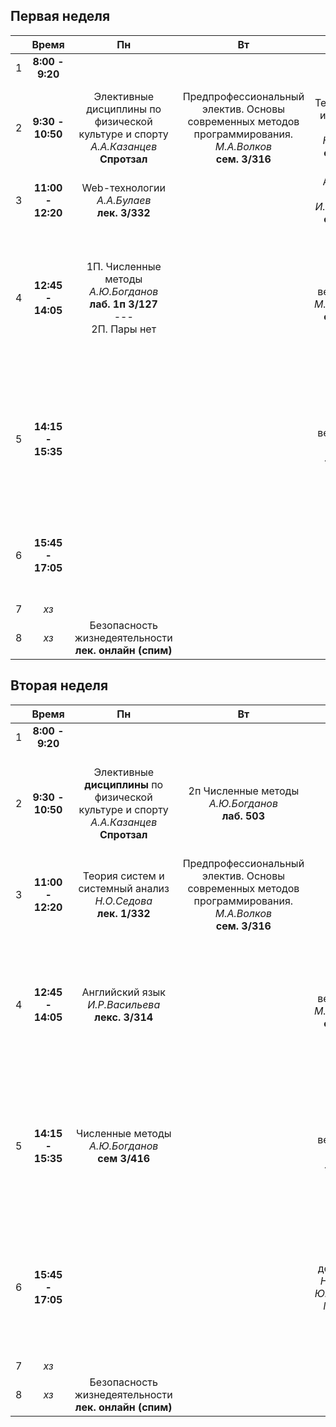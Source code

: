 ## Первая неделя

|     |       Время       |                                           Пн                                            |                                                      Вт                                                      |                                   Ср                                   |                                                                   Чт                                                                    |                                                                   Пт                                                                   |
| :-: | :---------------: | :-------------------------------------------------------------------------------------: | :----------------------------------------------------------------------------------------------------------: | :--------------------------------------------------------------------: | :-------------------------------------------------------------------------------------------------------------------------------------: | :------------------------------------------------------------------------------------------------------------------------------------: |
|  1  |  **8:00 - 9:20**  |                                                                                         |                                                                                                              |                                                                        |                                                                                                                                         |                                                                                                                                        |
|  2  | **9:30 - 10:50**  | Элективные дисциплины по физической культуре и спорту<br>*А.А.Казанцев*<br>**Спротзал** | Предпрофессиональный электив. Основы современных методов программирования.<br>*М.А.Волков*<br>**сем. 3/316** | Теория систем и системный анализ<br>*Н.О.Седова*<br>**сем. 3/314**<br> |                         Элективные дисциплины по физической культуре и спорту<br>*А.А.Казанцев*<br>**Спротзал**                         |                                                                                                                                        |
|  3  | **11:00 - 12:20** |                    Web-технологии<br>*А.А.Булаев*<br>**лек. 3/332**                     |                                                                                                              |          Английский язык<br>*И.Р.Васильева*<br>**сем. 3/420**          |                                        Операционные системы<br>*В.А.Лукьянов*<br>**лек. 1/337**                                         |                                                                                                                                        |
|  4  | **12:45 - 14:05** |   1П. Численные методы<br>*А.Ю.Богданов*<br>**лаб. 1п 3/127**<br>---<br>2П. Пары нет    |                                                                                                              |        Теория вероятностей<br>*М.С.Гаврилова*<br>**сем. 3/316**        | 1П. Web-технологии<br>*Т.В.Шевченко*<br>**лаб. 1/301**<br>---<br>2П. Теория систем и системный анализ<br>*Н.О.Седова*<br>**лаб. 3/315** |                          1П. Операционные системы<br>*В.А.Лукьянов*<br>**лаб. 3/326**<br>---<br>2П. Пары нет                           |
|  5  | **14:15 - 15:35** |                                                                                         |                                                                                                              |          Теория вероятностей<br>*А.А.Бутов*<br>**лек. 3/337**          | 2П. Web-технологии<br>*Т.В.Шевченко*<br>**лаб. 1/301**<br>---<br>1П. Теория систем и системный анализ<br>*Н.О.Седова*<br>**лаб. 3/315** | 2П. Операционные системы<br>*В.А.Лукьянов*<br>**лаб. 3/326**<br>---<br>1П. Статистика для анализа<br>*С.А.Хрусталев*<br>**лаб. 3/505** |
|  6  | **15:45 - 17:05** |                                                                                         |                                                                                                              |                                                                        |                                                                                                                                         |                         1П. Пары нет<br>---<br>2П. Статистика для анализа<br>*С.А.Хрусталев*<br>**лаб. 3/505**                         |
|  7  |       *хз*        |                                                                                         |                                                                                                              |                                                                        |                                                                                                                                         |                                                                                                                                        |
|  8  |       *хз*        |                Безопасность жизнедеятельности<br>**лек. онлайн (спим)**                 |                                                                                                              |                                                                        |                                                                                                                                         |                                                                                                                                        |
## Вторая неделя
|     |       Время       |                                             Пн                                              |                                                      Вт                                                      |                                      Ср                                       |                                                                   Чт                                                                    |                                                                   Пт                                                                   |
| :-: | :---------------: | :-----------------------------------------------------------------------------------------: | :----------------------------------------------------------------------------------------------------------: | :---------------------------------------------------------------------------: | :-------------------------------------------------------------------------------------------------------------------------------------: | :------------------------------------------------------------------------------------------------------------------------------------: |
|  1  |  **8:00 - 9:20**  |                                                                                             |                                                                                                              |                                                                               |                                                                                                                                         |                                                                                                                                        |
|  2  | **9:30 - 10:50**  | Элективные **дисциплины** по физической культуре и спорту<br>*А.А.Казанцев*<br>**Спротзал** |                            2п Численные методы<br>*А.Ю.Богданов*<br>**лаб. 503**                             |                                     <br>                                      |                         Элективные дисциплины по физической культуре и спорту<br>*А.А.Казанцев*<br>**Спротзал**                         |                                                                                                                                        |
|  3  | **11:00 - 12:20** |             Теория систем и системный анализ<br>*Н.О.Седова*<br>**лек. 1/332**              | Предпрофессиональный электив. Основы современных методов программирования.<br>*М.А.Волков*<br>**сем. 3/316** |                                                                               |                                          Численные методы<br>*А.Ю.Богданов*<br>**лек. 1/332**                                           |                                                                                                                                        |
|  4  | **12:45 - 14:05** |                    Английский язык<br>*И.Р.Васильева*<br>**лекс. 3/314**                    |                                                                                                              |           Теория вероятностей<br>*М.С.Гаврилова*<br>**сем. 3/316**            | 1П. Web-технологии<br>*Т.В.Шевченко*<br>**лаб. 1/301**<br>---<br>2П. Теория систем и системный анализ<br>*Н.О.Седова*<br>**лаб. 3/315** |                       <br>1П. Статистика для анализа<br>*С.А.Хрусталев*<br>**лаб. 3/505**<br>---<br>2П. Пары нет                       |
|  5  | **14:15 - 15:35** |                     Численные методы<br>*А.Ю.Богданов*<br>**сем 3/416**                     |                                                                                                              |             Теория вероятностей<br>*А.А.Бутов*<br>**лек. 3/337**              | 2П. Web-технологии<br>*Т.В.Шевченко*<br>**лаб. 1/301**<br>---<br>1П. Теория систем и системный анализ<br>*Н.О.Седова*<br>**лаб. 3/315** |                        2П. Операционные системы<br>*В.А.Лукьянов*<br>**лаб. 3/326**<br>---<br>1П. Пары нет<br>                         |
|  6  | **15:45 - 17:05** |                                                                                             |                                                                                                              | Проектная деятельность<br>*Н.Ю.Санкин, Ю.В.Цыганова, М.А.Волков*<br>**3/414** |                                                                                                                                         | 1П. Операционные системы<br>*В.А.Лукьянов*<br>**лаб. 3/326**<br>---<br>2П. Статистика для анализа<br>*С.А.Хрусталев*<br>**лаб. 3/505** |
|  7  |       *хз*        |                                                                                             |                                                                                                              |                                                                               |                                                                                                                                         |                                                                                                                                        |
|  8  |       *хз*        |                  Безопасность жизнедеятельности<br>**лек. онлайн (спим)**                   |                                                                                                              |                                                                               |                                                                                                                                         |                                                                                                                                        |
